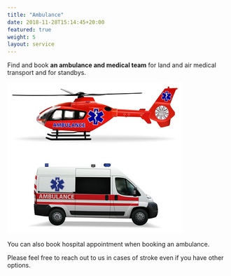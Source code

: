 ```yaml
---
title: "Ambulance"
date: 2018-11-28T15:14:45+20:00 
featured: true
weight: 5
layout: service
---
```


Find and book **an ambulance and medical team** for land and air medical transport and for standbys.

![Ambulance](/images/illustrations/ambulance.png)

You can also book hospital appointment when booking an ambulance. 

Please feel free to reach out to us in cases of stroke even if you have other options.


